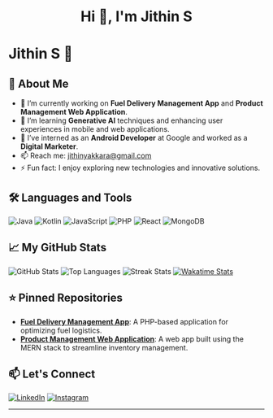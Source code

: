 <h1 align="center">Hi 👋, I'm Jithin S</h1>

# Jithin S 👋

## 🚀 About Me
- 🔭 I’m currently working on **Fuel Delivery Management App** and **Product Management Web Application**.
- 🌱 I’m learning **Generative AI** techniques and enhancing user experiences in mobile and web applications.
- 💼 I’ve interned as an **Android Developer** at Google and worked as a **Digital Marketer**.
- 📫 Reach me: [jithinyakkara@gmail.com](mailto:jithinyakkara@gmail.com)
- ⚡ Fun fact: I enjoy exploring new technologies and innovative solutions.

## 🛠️ Languages and Tools
![Java](https://img.shields.io/badge/Java-ED8B00?style=flat-square&logo=java&logoColor=white) 
![Kotlin](https://img.shields.io/badge/Kotlin-7F52B2?style=flat-square&logo=kotlin&logoColor=white) 
![JavaScript](https://img.shields.io/badge/JavaScript-F7DF1E?style=flat-square&logo=javascript&logoColor=black) 
![PHP](https://img.shields.io/badge/PHP-777BB4?style=flat-square&logo=php&logoColor=white) 
![React](https://img.shields.io/badge/React-61DAFB?style=flat-square&logo=react&logoColor=black) 
![MongoDB](https://img.shields.io/badge/MongoDB-47A248?style=flat-square&logo=mongodb&logoColor=white)

## 📈 My GitHub Stats
![GitHub Stats](https://github-readme-stats.vercel.app/api?username=jithinjithu10&show_icons=true&theme=radical)
![Top Languages](https://github-readme-stats.vercel.app/api/top-langs/?username=jithinjithu10&layout=compact&theme=radical)
![Streak Stats](https://github-readme-streak-stats.herokuapp.com/?user=jithinjithu10&theme=radical)
[![Wakatime Stats](https://wakatime.com/badge/user/jithinjithu10.svg)](https://wakatime.com/@jithinjithu10)

## ⭐ Pinned Repositories
- **[Fuel Delivery Management App](#)**: A PHP-based application for optimizing fuel logistics.
- **[Product Management Web Application](#)**: A web app built using the MERN stack to streamline inventory management.

## 📫 Let's Connect
[![LinkedIn](https://img.shields.io/badge/LinkedIn-0077B5?style=flat-square&logo=linkedin&logoColor=white)](https://www.linkedin.com/in/jithins2003)
[![Instagram](https://img.shields.io/badge/Instagram-E4405F?style=flat-square&logo=instagram&logoColor=white)](https://www.instagram.com/jithin_online_/)

---
